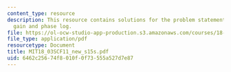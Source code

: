 ```yaml
---
content_type: resource
description: This resource contains solutions for the problem statements related to
  gain and phase log.
file: https://ol-ocw-studio-app-production.s3.amazonaws.com/courses/18-03sc-differential-equations-fall-2011/6462c25674f8010f0f73555a527d7e87_MIT18_03SCF11_new_s15s.pdf
file_type: application/pdf
resourcetype: Document
title: MIT18_03SCF11_new_s15s.pdf
uid: 6462c256-74f8-010f-0f73-555a527d7e87
---
```

